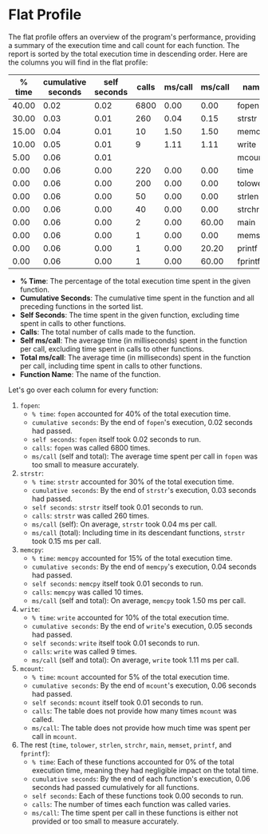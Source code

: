 # Flat Profile

The flat profile offers an overview of the program's performance, providing a summary of the execution time and call count for each function. The report is sorted by the total execution time in descending order. Here are the columns you will find in the flat profile:

| % time | cumulative seconds | self seconds | calls | ms/call | ms/call | name    |
| ------ | ------------------ | ------------ | ----- | ------- | ------- | ------- |
| 40.00  | 0.02               | 0.02         | 6800  | 0.00    | 0.00    | fopen   |
| 30.00  | 0.03               | 0.01         | 260   | 0.04    | 0.15    | strstr  |
| 15.00  | 0.04               | 0.01         | 10    | 1.50    | 1.50    | memcpy  |
| 10.00  | 0.05               | 0.01         | 9     | 1.11    | 1.11    | write   |
| 5.00   | 0.06               | 0.01         |       |         |         | mcount  |
| 0.00   | 0.06               | 0.00         | 220   | 0.00    | 0.00    | time    |
| 0.00   | 0.06               | 0.00         | 200   | 0.00    | 0.00    | tolower |
| 0.00   | 0.06               | 0.00         | 50    | 0.00    | 0.00    | strlen  |
| 0.00   | 0.06               | 0.00         | 40    | 0.00    | 0.00    | strchr  |
| 0.00   | 0.06               | 0.00         | 2     | 0.00    | 60.00   | main    |
| 0.00   | 0.06               | 0.00         | 1     | 0.00    | 0.00    | memset  |
| 0.00   | 0.06               | 0.00         | 1     | 0.00    | 20.20   | printf  |
| 0.00   | 0.06               | 0.00         | 1     | 0.00    | 60.00   | fprintf |

* **% Time**: The percentage of the total execution time spent in the given function.
* **Cumulative Seconds**: The cumulative time spent in the function and all preceding functions in the sorted list.
* **Self Seconds**: The time spent in the given function, excluding time spent in calls to other functions.
* **Calls**: The total number of calls made to the function.
* **Self ms/call**: The average time (in milliseconds) spent in the function per call, excluding time spent in calls to other functions.
* **Total ms/call**: The average time (in milliseconds) spent in the function per call, including time spent in calls to other functions.
* **Function Name**: The name of the function.

Let's go over each column for every function:

1. `fopen`:
   * `% time`: `fopen` accounted for 40% of the total execution time.
   * `cumulative seconds`: By the end of `fopen`'s execution, 0.02 seconds had passed.
   * `self seconds`: `fopen` itself took 0.02 seconds to run.
   * `calls`: `fopen` was called 6800 times.
   * `ms/call` (self and total): The average time spent per call in `fopen` was too small to measure accurately.
2. `strstr`:
   * `% time`: `strstr` accounted for 30% of the total execution time.
   * `cumulative seconds`: By the end of `strstr`'s execution, 0.03 seconds had passed.
   * `self seconds`: `strstr` itself took 0.01 seconds to run.
   * `calls`: `strstr` was called 260 times.
   * `ms/call` (self): On average, `strstr` took 0.04 ms per call.
   * `ms/call` (total): Including time in its descendant functions, `strstr` took 0.15 ms per call.
3. `memcpy`:
   * `% time`: `memcpy` accounted for 15% of the total execution time.
   * `cumulative seconds`: By the end of `memcpy`'s execution, 0.04 seconds had passed.
   * `self seconds`: `memcpy` itself took 0.01 seconds to run.
   * `calls`: `memcpy` was called 10 times.
   * `ms/call` (self and total): On average, `memcpy` took 1.50 ms per call.
4. `write`:
   * `% time`: `write` accounted for 10% of the total execution time.
   * `cumulative seconds`: By the end of `write`'s execution, 0.05 seconds had passed.
   * `self seconds`: `write` itself took 0.01 seconds to run.
   * `calls`: `write` was called 9 times.
   * `ms/call` (self and total): On average, `write` took 1.11 ms per call.
5. `mcount`:
   * `% time`: `mcount` accounted for 5% of the total execution time.
   * `cumulative seconds`: By the end of `mcount`'s execution, 0.06 seconds had passed.
   * `self seconds`: `mcount` itself took 0.01 seconds to run.
   * `calls`: The table does not provide how many times `mcount` was called.
   * `ms/call`: The table does not provide how much time was spent per call in `mcount`.
6. The rest (`time`, `tolower`, `strlen`, `strchr`, `main`, `memset`, `printf`, and `fprintf`):
   * `% time`: Each of these functions accounted for 0% of the total execution time, meaning they had negligible impact on the total time.
   * `cumulative seconds`: By the end of each function's execution, 0.06 seconds had passed cumulatively for all functions.
   * `self seconds`: Each of these functions took 0.00 seconds to run.
   * `calls`: The number of times each function was called varies.
   * `ms/call`: The time spent per call in these functions is either not provided or too small to measure accurately.
